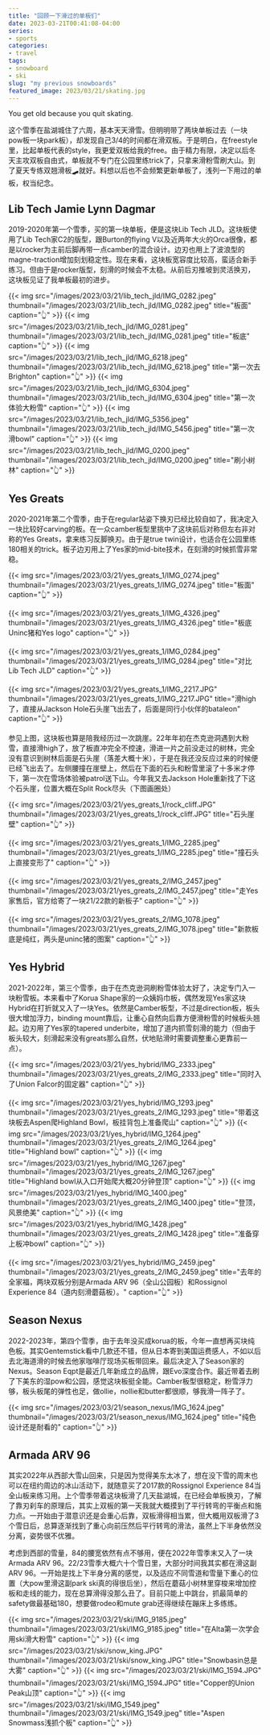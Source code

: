 ```yaml
---
title: "回顾一下滑过的单板们"
date: 2023-03-21T00:41:08-04:00
series:
- sports
categories:
- travel
tags:
- snowboard
- ski
slug: "my previous snowboards"
featured_image: 2023/03/21/skating.jpg
---
```


You get old because you quit skating.
<!--more-->

这个雪季在盐湖城住了六周，基本天天滑雪。但明明带了两块单板过去（一块pow板一块park板），却发现自己3/4的时间都在滑双板。于是明白，在freestyle里，比起单板代表的style，我更爱双板给我的free。由于精力有限，决定以后冬天主攻双板自由式，单板就不专门在公园里练trick了，只拿来滑粉雪刷大山。到了夏天专练双翘滑板🛹就好。料想以后也不会频繁更新单板了，浅列一下用过的单板，权当纪念。

## Lib Tech Jamie Lynn Dagmar

2019-2020年第一个雪季，买的第一块单板，便是这块Lib Tech JLD。这块板使用了Lib Tech家C2的版型，跟Burton的flying V以及近两年大火的Orca很像，都是以rocker为主前后脚再带一点camber的混合设计。边刃也用上了波浪型的magne-traction增加刻划稳定性。现在来看，这块板宽容度比较高，蛮适合新手练习。但由于是rocker版型，刻滑的时候会不太稳。从前后刃推坡到灵活换刃，这块板见证了我单板最初的进步。

{{< img src="/images/2023/03/21/lib_tech_jld/IMG_0282.jpeg" thumbnail="/images/2023/03/21/lib_tech_jld/IMG_0282.jpeg" title="板面" caption="👆" >}}
{{< img src="/images/2023/03/21/lib_tech_jld/IMG_0281.jpeg" thumbnail="/images/2023/03/21/lib_tech_jld/IMG_0281.jpeg" title="板底" caption="👆" >}}
{{< img src="/images/2023/03/21/lib_tech_jld/IMG_6218.jpeg" thumbnail="/images/2023/03/21/lib_tech_jld/IMG_6218.jpeg" title="第一次去Brighton" caption="👆" >}}
{{< img src="/images/2023/03/21/lib_tech_jld/IMG_6304.jpeg" thumbnail="/images/2023/03/21/lib_tech_jld/IMG_6304.jpeg" title="第一次体验大粉雪" caption="👆" >}}
{{< img src="/images/2023/03/21/lib_tech_jld/IMG_5356.jpeg" thumbnail="/images/2023/03/21/lib_tech_jld/IMG_5456.jpeg" title="第一次滑bowl" caption="👆" >}}
{{< img src="/images/2023/03/21/lib_tech_jld/IMG_0200.jpeg" thumbnail="/images/2023/03/21/lib_tech_jld/IMG_0200.jpeg" title="刷小树林" caption="👆" >}}

## Yes Greats

2020-2021年第二个雪季，由于在regular站姿下换刃已经比较自如了，我决定入一块比较好carving的板。在一众camber板型里挑中了这块前后对称但左右非对称的Yes Greats，拿来练习反脚换刃。由于是true twin设计，也适合在公园里练180相关的trick。板子边刃用上了Yes家的mid-bite技术，在刻滑的时候抓雪非常稳。

{{< img src="/images/2023/03/21/yes_greats_1/IMG_0274.jpeg" thumbnail="/images/2023/03/21/yes_greats_1/IMG_0274.jpeg" title="板面" caption="👆" >}}

{{< img src="/images/2023/03/21/yes_greats_1/IMG_4326.jpeg" thumbnail="/images/2023/03/21/yes_greats_1/IMG_4326.jpeg" title="板底Uninc猪和Yes logo" caption="👆" >}}

{{< img src="/images/2023/03/21/yes_greats_1/IMG_0284.jpeg" thumbnail="/images/2023/03/21/yes_greats_1/IMG_0284.jpeg" title="对比Lib Tech JLD" caption="👆" >}}

{{< img src="/images/2023/03/21/yes_greats_1/IMG_2217.JPG" thumbnail="/images/2023/03/21/yes_greats_1/IMG_2217.JPG" title="滑high了，直接从Jackson Hole石头崖飞出去了，后面是同行小伙伴的bataleon" caption="👆" >}}

参见上图，这块板也算是陪我经历过一次跳崖。22年年初在杰克逊洞遇到大粉雪，直接滑high了，放了板直冲完全不控速，滑进一片之前没走过的树林，完全没有意识到树林后面是石头崖（落差大概十米），于是在我还没反应过来的时候便已经飞出去了。左侧腰撞在崖壁上，然后在下面的石头和粉雪里滚了十多米才停下，第一次在雪场体验被patrol送下山。今年我又去Jackson Hole重新找了下这个石头崖，位置大概在Split Rock尽头（下图画圈处）

{{< img src="/images/2023/03/21/yes_greats_1/rock_cliff.JPG" thumbnail="/images/2023/03/21/yes_greats_1/rock_cliff.JPG" title="石头崖壁" caption="👆" >}}

{{< img src="/images/2023/03/21/yes_greats_1/IMG_2285.jpeg" thumbnail="/images/2023/03/21/yes_greats_1/IMG_2285.jpeg" title="撞石头上直接变形了" caption="👆" >}}

{{< img src="/images/2023/03/21/yes_greats_2/IMG_2457.jpeg" thumbnail="/images/2023/03/21/yes_greats_2/IMG_2457.jpeg" title="走Yes家售后，官方给寄了一块21/22款的新板子" caption="👆" >}}

{{< img src="/images/2023/03/21/yes_greats_2/IMG_1078.jpeg" thumbnail="/images/2023/03/21/yes_greats_2/IMG_1078.jpeg" title="新款板底是纯红，两头是uninc猪的图案" caption="👆" >}}

## Yes Hybrid

2021-2022年，第三个雪季，由于在杰克逊洞刷粉雪体验太好了，决定专门入一块粉雪板。本来看中了Korua Shape家的一众姨妈巾板，偶然发现Yes家这块Hybrid在打折就又入了一块Yes。依然是Camber板型，不过是direction板，板头很大增加浮力，binding mount靠后，让重心自然向后靠方便滑粉雪的时候板头翘起。边刃用了Yes家的tapered underbite，增加了道内抓雪刻滑的能力（但由于板头较大，刻滑起来没有greats那么自然，伏地贴滑时需要调整重心更靠前一点）。

{{< img src="/images/2023/03/21/yes_hybrid/IMG_2333.jpeg" thumbnail="/images/2023/03/21/yes_greats_2/IMG_2333.jpeg" title="同时入了Union Falcor的固定器" caption="👆" >}}

{{< img src="/images/2023/03/21/yes_hybrid/IMG_1293.jpeg" thumbnail="/images/2023/03/21/yes_greats_2/IMG_1293.jpeg" title="带着这块板去Aspen爬Highland Bowl，板挂背包上准备爬山" caption="👆" >}}
{{< img src="/images/2023/03/21/yes_hybrid/IMG_1264.jpeg" thumbnail="/images/2023/03/21/yes_greats_2/IMG_1264.jpeg" title="Highland bowl" caption="👆" >}}
{{< img src="/images/2023/03/21/yes_hybrid/IMG_1267.jpeg" thumbnail="/images/2023/03/21/yes_greats_2/IMG_1267.jpeg" title="Highland bowl从入口开始爬大概20分钟登顶" caption="👆" >}}
{{< img src="/images/2023/03/21/yes_hybrid/IMG_1400.jpeg" thumbnail="/images/2023/03/21/yes_greats_2/IMG_1400.jpeg" title="登顶，风景绝美" caption="👆" >}}
{{< img src="/images/2023/03/21/yes_hybrid/IMG_1428.jpeg" thumbnail="/images/2023/03/21/yes_greats_2/IMG_1428.jpeg" title="准备穿上板冲bowl" caption="👆" >}}

{{< img src="/images/2023/03/21/yes_hybrid/IMG_2459.jpeg" thumbnail="/images/2023/03/21/yes_greats_2/IMG_2459.jpeg" title="去年的全家福，两块双板分别是Armada ARV 96（全山公园板）和Rossignol Experience 84（道内刻滑蘑菇板）。" caption="👆" >}}

## Season Nexus

2022-2023年，第四个雪季，由于去年没买成korua的板，今年一直想再买块纯色板。其实Gentemstick看中几款还不错，但从日本寄到美国运费感人，不如以后去北海道滑的时候去他家咖啡厅现场买板带回来。最后决定入了Season家的Nexus。Season Eqpt是最近几年新成立的品牌，跟Evo深度合作。最近带着去刷了下美东的湿pow和公园，感觉这块板挺全能。Camber板型很稳定，粉雪浮力够，板头板尾的弹性也足，做ollie，nollie和butter都很顺，够我滑一阵子了。

{{< img src="/images/2023/03/21/season_nexus/IMG_1624.jpeg" thumbnail="/images/2023/03/21/season_nexus/IMG_1624.jpeg" title="纯色设计还是耐看的" caption="👆" >}}

## Armada ARV 96

其实2022年从西部大雪山回来，只是因为觉得美东太冰了，想在没下雪的周末也可以在纽约周边的冰山活动下，就随意买了2017款的Rossignol Experience 84当全山板来练习用。上个雪季带着这块板滑了几天盐湖城，在已经会单板换刃，了解了靠刃刹车的原理后，其实上双板的第一天我就大概摸到了平行转弯的平衡点和施力点。一开始由于潜意识还是会重心后靠，双板滑得相当累，但大概用双板滑了3个雪日后，总算逐渐找到了重心向前压然后平行转弯的滑法，虽然上下半身依然没分离，姿势很不优雅。

考虑到西部的雪量，84的腰宽依然有点不够用，便在2022年雪季末又入了一块Armada ARV 96。22/23雪季大概六十个雪日里，大部分时间我其实都在滑这副ARV 96。一开始是找上下半身分离的感觉，以及适应不同雪道和雪量下重心的位置（大pow里滑这副park ski真的得很后坐），然后在蘑菇小树林里穿梭来增加控板和走线的能力，现在总算滑得没那么丑了。目前只能上中跳台，抓最简单的safety做最基础180，想要做rodeo和mute grab还得继续在蹦床上多练练。

{{< img src="/images/2023/03/21/ski/IMG_9185.jpeg" thumbnail="/images/2023/03/21/ski/IMG_9185.jpeg" title="在Alta第一次学会用ski滑大粉雪" caption="👆" >}}
{{< img src="/images/2023/03/21/ski/snow_king.JPG" thumbnail="/images/2023/03/21/ski/snow_king.JPG" title="Snowbasin总是大雾" caption="👆" >}}
{{< img src="/images/2023/03/21/ski/IMG_1594.JPG" thumbnail="/images/2023/03/21/ski/IMG_1594.JPG" title="Copper的Union Peak山顶" caption="👆" >}}
{{< img src="/images/2023/03/21/ski/IMG_1549.jpeg" thumbnail="/images/2023/03/21/ski/IMG_1549.jpeg" title="Aspen Snowmass浅抓个板" caption="👆" >}}

